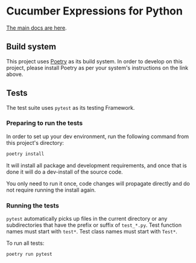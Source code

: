 # Cucumber Expressions for Python

[The main docs are here](https://github.com/cucumber/cucumber-expressions#readme).

## Build system

This project uses [Poetry](https://python-poetry.org/) as its build system.
In order to develop on this project, please install Poetry as per your system's instructions on the link above.

## Tests

The test suite uses `pytest` as its testing Framework.


### Preparing to run the tests

In order to set up your dev environment, run the following command from this project's directory:

``` python
poetry install
```
It will install all package and development requirements, and once that is done it will do a dev-install of the source code.

You only need to run it once, code changes will propagate directly and do not require running the install again.


### Running the tests

`pytest` automatically picks up files in the current directory or any subdirectories that have the prefix or suffix of `test_*.py`.
Test function names must start with `test*`.
Test class names must start with `Test*`.

To run all tests:

``` python
poetry run pytest
```

